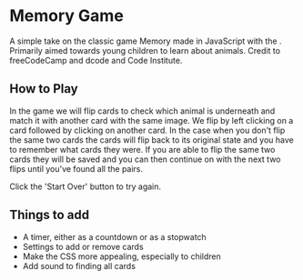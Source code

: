 # Memory Game

A simple take on the classic game Memory made in JavaScript with the . Primarily aimed towards young children to learn about animals.
Credit to freeCodeCamp and dcode and Code Institute.

## How to Play

In the game we will flip cards to check which animal is underneath and match it with another card with the same image.
We flip by left clicking on a card followed by clicking on another card.
In the case when you don't flip the same two cards the cards will flip back to its original state and you have to remember what cards they were.
If you are able to flip the same two cards they will be saved and you can then continue on with the next two flips until you've found all the pairs.

Click the 'Start Over' button to try again.

## Things to add

* A timer, either as a countdown or as a stopwatch
* Settings to add or remove cards
* Make the CSS more appealing, especially to children
* Add sound to finding all cards
